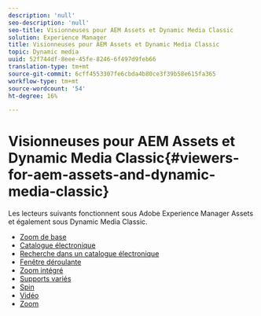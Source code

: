 ```yaml
---
description: 'null'
seo-description: 'null'
seo-title: Visionneuses pour AEM Assets et Dynamic Media Classic
solution: Experience Manager
title: Visionneuses pour AEM Assets et Dynamic Media Classic
topic: Dynamic media
uuid: 52f744df-8eee-45fe-8246-6f497d9feb66
translation-type: tm+mt
source-git-commit: 6cff4553307fe6cbda4b80ce3f39b58e615fa365
workflow-type: tm+mt
source-wordcount: '54'
ht-degree: 16%

---
```



# Visionneuses pour AEM Assets et Dynamic Media Classic{#viewers-for-aem-assets-and-dynamic-media-classic}

Les lecteurs suivants fonctionnent sous Adobe Experience Manager Assets et également sous Dynamic Media Classic.

* [Zoom de base](c-html5-20-basic-zoom-viewer-about/c-html5-20-basic-zoom-viewer-about.md)
* [Catalogue électronique](c-html5-20-ecatalog-viewer-about/c-html5-20-ecatalog-viewer-about.md)
* [Recherche dans un catalogue électronique](c-html5-ecatsearch-viewer-about/c-html5-ecatsearch-viewer-about.md)
* [Fenêtre déroulante](c-html5-flyout-viewer-20-about/c-html5-flyout-viewer-20-about.md)
* [Zoom intégré](c-html5-inlinezoom-viewer-about/c-html5-inlinezoom-viewer-about.md)
* [Supports variés](c-html5-mixedmedia-viewer-about/c-html5-mixedmedia-viewer-about.md)
* [Spin](c-html5-spin-viewer-about/c-html5-spin-viewer-about.md)
* [Vidéo](c-html5-video-reference/c-html5-video-reference.md)
* [Zoom](c-html5-20-zoom-viewer-about/c-html5-20-zoom-viewer-about.md)

<!--Add others. The TOC levels in the viewers TOC doesn't seem quite right RB: FIXED-->